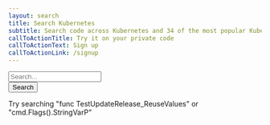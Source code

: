 ```yaml
---
layout: search
title: Search Kubernetes
subtitle: Search code across Kubernetes and 34 of the most popular Kubernetes repos
callToActionTitle: Try it on your private code
callToActionText: Sign up
callToActionLink: /signup
---
```


<form class="cf search-form">
    <div class="search-input">
        <input type="text" name="search" id="search_box" placeholder="Search..." />
        <div class="filters">
            <div class="whole-word filter-icon" id="whole-word"><div class="inner-icon"></div></div>
            <div class="case-sensitive filter-icon" id="case-sensitive"><div class="inner-icon"></div></div>
            <div class="regex filter-icon" id="regex"><div class="inner-icon"></div></div>
        </div>
    </div>
    <input type="submit" value="Search" id="search_submit" />
    <input type="hidden" id="navigation" name="submit" value="" />
</form>
<span class="search-help">Try searching &quot;<a onclick="javascript:set('func TestUpdateRelease_ReuseValues');">func TestUpdateRelease_ReuseValues</a>&quot; or &quot;<a onclick="javascript:set('cmd.Flags().StringVarP');">cmd.Flags().StringVarP</a>&quot;</span>

<script type="text/javascript">
var set = function(str) {
    document.getElementById("search_box").value = str;
    search.pattern = str;
    updateNav();
    return false; 
};
var handleCheck = function(e, el) {
    var set = null;
    if(this.className.indexOf('checked') === -1) {
        this.className += ' checked';
        set = true;
    } else {
        this.className = this.className.replace('checked', '');
        set = false;
    }
    if(this.id === "whole-word") {
        search.isWordMatch = set;
    }
    if(this.id === "case-sensitive") {
        search.isCaseSensitive = set;
    }
    if(this.id === "regex") {
        search.isRegExp = set;
    }
    updateNav();
};

document.getElementById('whole-word').addEventListener('click', handleCheck);
document.getElementById('case-sensitive').addEventListener('click', handleCheck);
document.getElementById('regex').addEventListener('click', handleCheck);

var search = {
    pattern: null,
    repositories: [
        "github.com/kubernetes/kubernetes",
        "github.com/kubernetes/helm",
        "github.com/kubernetes/kops",
        "github.com/kubernetes/kube-aggregator",
        "github.com/kubernetes/apimachinery",
        "github.com/kubernetes/autoscaler",
        "github.com/kubernetes/heapster",
        "github.com/kubernetes/kube-state-metrics",
        "github.com/kubernetes/perf-tests",
        "github.com/kubernetes/dns",
        "github.com/kubernetes/gengo",
        "github.com/kubernetes/frakti",
        "github.com/kubernetes/git-sync",
        "github.com/kubernetes/kubectl",
        "github.com/kubernetes/metrics",
        "github.com/coreos/etcd",
        "github.com/kubernetes/client-go",
        "github.com/coreos/tectonic-installer",
        "github.com/coreos/prometheus-operator",
        "github.com/coreos/matchbox",
        "github.com/coreos/mantle",
        "github.com/coreos/flannel",
        "github.com/coreos/clair",
        "github.com/coreos/dex",
        "github.com/coreos/etcd-operator",
        "github.com/Mirantis/k8s-externalipcontroller",
        "github.com/sapcc/kube-parrot",
        "github.com/apprenda/kismatic",
        "github.com/coreos/tectonic-installer",
        "github.com/ElasticBox/elastickube",
        "github.com/rancher/rancher-cloud-controller-manager",
        "github.com/deis/steward"
    ]
};

document.getElementById('search_box').onkeyup = function() {
    search.pattern = this.value;
    updateNav();
    return false; 
}

var updateNav = function() {
    document.getElementById('navigation').value = `/github.com/kubernetes/kubernetes?search=${JSON.stringify(search)}`;
}

</script>